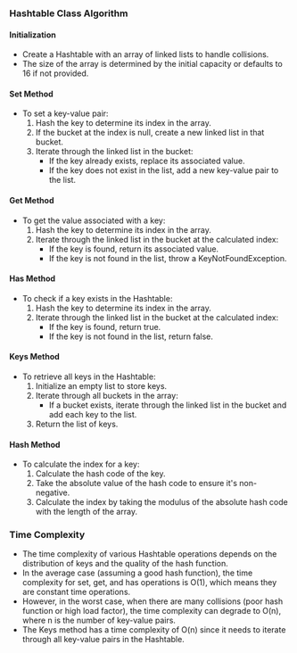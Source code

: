 ### Hashtable Class Algorithm

#### Initialization
- Create a Hashtable with an array of linked lists to handle collisions.
- The size of the array is determined by the initial capacity or defaults to 16 if not provided.

#### Set Method
- To set a key-value pair:
  1. Hash the key to determine its index in the array.
  2. If the bucket at the index is null, create a new linked list in that bucket.
  3. Iterate through the linked list in the bucket:
     - If the key already exists, replace its associated value.
     - If the key does not exist in the list, add a new key-value pair to the list.
  
#### Get Method
- To get the value associated with a key:
  1. Hash the key to determine its index in the array.
  2. Iterate through the linked list in the bucket at the calculated index:
     - If the key is found, return its associated value.
     - If the key is not found in the list, throw a KeyNotFoundException.

#### Has Method
- To check if a key exists in the Hashtable:
  1. Hash the key to determine its index in the array.
  2. Iterate through the linked list in the bucket at the calculated index:
     - If the key is found, return true.
     - If the key is not found in the list, return false.

#### Keys Method
- To retrieve all keys in the Hashtable:
  1. Initialize an empty list to store keys.
  2. Iterate through all buckets in the array:
     - If a bucket exists, iterate through the linked list in the bucket and add each key to the list.
  3. Return the list of keys.

#### Hash Method
- To calculate the index for a key:
  1. Calculate the hash code of the key.
  2. Take the absolute value of the hash code to ensure it's non-negative.
  3. Calculate the index by taking the modulus of the absolute hash code with the length of the array.

### Time Complexity

- The time complexity of various Hashtable operations depends on the distribution of keys and the quality of the hash function.
- In the average case (assuming a good hash function), the time complexity for set, get, and has operations is O(1), which means they are constant time operations.
- However, in the worst case, when there are many collisions (poor hash function or high load factor), the time complexity can degrade to O(n), where n is the number of key-value pairs.
- The Keys method has a time complexity of O(n) since it needs to iterate through all key-value pairs in the Hashtable.
